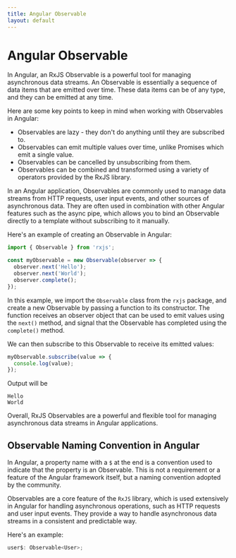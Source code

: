 ```yaml
---
title: Angular Observable
layout: default
---
```

# Angular Observable

In Angular, an RxJS Observable is a powerful tool for managing asynchronous data streams. An Observable is essentially a sequence of data items that are emitted over time. These data items can be of any type, and they can be emitted at any time.

Here are some key points to keep in mind when working with Observables in Angular:

- Observables are lazy - they don't do anything until they are subscribed to.
- Observables can emit multiple values over time, unlike Promises which emit a single value.
- Observables can be cancelled by unsubscribing from them.
- Observables can be combined and transformed using a variety of operators provided by the RxJS library.

In an Angular application, Observables are commonly used to manage data streams from HTTP requests, user input events, and other sources of asynchronous data. They are often used in combination with other Angular features such as the async pipe, which allows you to bind an Observable directly to a template without subscribing to it manually.

Here's an example of creating an Observable in Angular:

```typescript
import { Observable } from 'rxjs';

const myObservable = new Observable(observer => {
  observer.next('Hello');
  observer.next('World');
  observer.complete();
});
```


In this example, we import the `Observable` class from the `rxjs` package, and create a new Observable by passing a function to its constructor. The function receives an observer object that can be used to emit values using the `next()` method, and signal that the Observable has completed using the `complete()` method.

We can then subscribe to this Observable to receive its emitted values:

```typescript
myObservable.subscribe(value => {
  console.log(value);
});
```


Output will be   
```
Hello 
World
```

Overall, RxJS Observables are a powerful and flexible tool for managing asynchronous data streams in Angular applications.

## Observable Naming Convention in Angular

In Angular, a property name with a `$` at the end is a convention used to indicate that the property is an Observable. This is not a requirement or a feature of the Angular framework itself, but a naming convention adopted by the community.

Observables are a core feature of the `RxJS` library, which is used extensively in Angular for handling asynchronous operations, such as HTTP requests and user input events. They provide a way to handle asynchronous data streams in a consistent and predictable way.

Here's an example:

```typescript
user$: Observable<User>;
```
